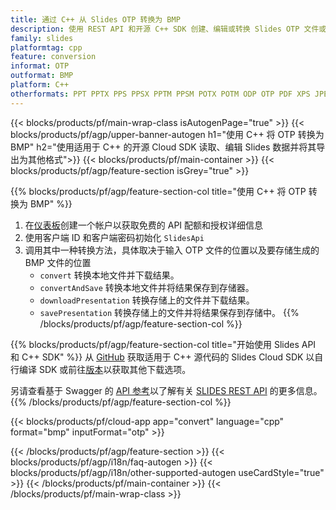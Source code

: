 ```yaml
---
title: 通过 C++ 从 Slides OTP 转换为 BMP
description: 使用 REST API 和开源 C++ SDK 创建、编辑或转换 Slides OTP 文件或将其转换为 BMP
family: slides
platformtag: cpp
feature: conversion
informat: OTP
outformat: BMP
platform: C++
otherformats: PPT PPTX PPS PPSX PPTM PPSM POTX POTM ODP OTP PDF XPS JPEG PNG TIFF SVG HTML SWF HTML5 GIF XAML XML MD MPEG4
---
```


{{< blocks/products/pf/main-wrap-class isAutogenPage="true" >}}
{{< blocks/products/pf/agp/upper-banner-autogen h1="使用 C++ 将 OTP 转换为 BMP" h2="使用适用于 C++ 的开源 Cloud SDK 读取、编辑 Slides 数据并将其导出为其他格式">}}
{{< blocks/products/pf/main-container >}}
{{< blocks/products/pf/agp/feature-section isGrey="true" >}}

{{% blocks/products/pf/agp/feature-section-col title="使用 C++ 将 OTP 转换为 BMP" %}}
1. 在<a href="https://dashboard.aspose.cloud/">仪表板</a>创建一个帐户以获取免费的 API 配额和授权详细信息
1. 使用客户端 ID 和客户端密码初始化 ```SlidesApi```
1. 调用其中一种转换方法，具体取决于输入 OTP 文件的位置以及要存储生成的 BMP 文件的位置
    - ```convert``` 转换本地文件并下载结果。
    - ```convertAndSave``` 转换本地文件并将结果保存到存储器。
    - ```downloadPresentation``` 转换存储上的文件并下载结果。
    - ```savePresentation``` 转换存储上的文件并将结果保存到存储中。
{{% /blocks/products/pf/agp/feature-section-col %}}

{{% blocks/products/pf/agp/feature-section-col title="开始使用 Slides API 和 C++ SDK" %}}
从 [GitHub](https://github.com/aspose-slides-cloud/aspose-slides-cloud-cpp) 获取适用于 C++ 源代码的 Slides Cloud SDK 以自行编译 SDK 或前往[版本](https://releases.aspose.cloud/)以获取其他下载选项。
 
另请查看基于 Swagger 的 [API 参考](https://apireference.aspose.cloud/slides/)以了解有关 [SLIDES REST API](https://products.aspose.cloud/slides/curl/) 的更多信息。
{{% /blocks/products/pf/agp/feature-section-col %}}

{{< blocks/products/pf/cloud-app app="convert" language="cpp" format="bmp" inputFormat="otp" >}}

{{< /blocks/products/pf/agp/feature-section >}}
{{< blocks/products/pf/agp/i18n/faq-autogen >}}
{{< blocks/products/pf/agp/i18n/other-supported-autogen useCardStyle="true" >}}
{{< /blocks/products/pf/main-container >}}
{{< /blocks/products/pf/main-wrap-class >}}